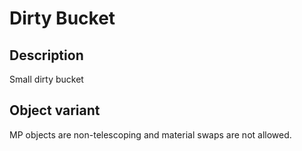 # Dirty Bucket

## Description

Small dirty bucket

## Object variant

MP objects are non-telescoping and material swaps are not allowed.

